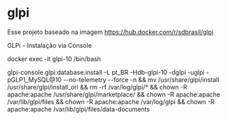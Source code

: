 # glpi

Esse projeto baseado na imagem 
https://hub.docker.com/r/sdbrasil/glpi

GLPi - Instalação via Console

docker exec -it glpi-10 /bin/bash

glpi-console glpi:database:install -L pt_BR -Hdb-glpi-10 -dglpi -uglpi -pGLP1_MySQL@10 --no-telemetry --force -n && mv /usr/share/glpi/install /usr/share/glpi/install_ori && rm -rf /var/log/glpi/* && chown -R apache:apache /usr/share/glpi/marketplace/ && chown -R apache:apache /var/lib/glpi/files && chown -R apache:apache /var/log/glpi && chown -R apache:apache /var/lib/glpi/files/data-documents
